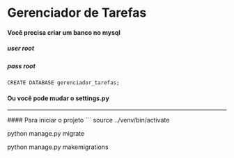 # Gerenciador de Tarefas

#### Você precisa criar um banco no mysql
##### user root
##### pass root
```
CREATE DATABASE gerenciador_tarefas;
```

#### Ou você pode mudar o settings.py
<hr>
#### Para iniciar o projeto
```
source ../venv/bin/activate

python manage.py migrate

python manage.py makemigrations

```
